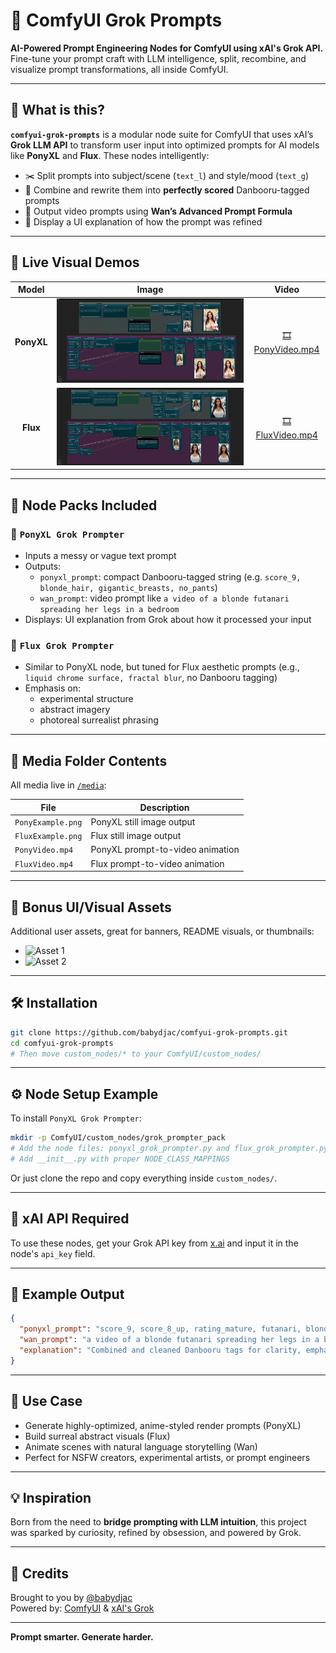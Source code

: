 # 🧠 ComfyUI Grok Prompts

**AI-Powered Prompt Engineering Nodes for ComfyUI using xAI's Grok API.**  
Fine-tune your prompt craft with LLM intelligence, split, recombine, and visualize prompt transformations, all inside ComfyUI.

---

## 🔧 What is this?

**`comfyui-grok-prompts`** is a modular node suite for ComfyUI that uses xAI’s **Grok LLM API** to transform user input into optimized prompts for AI models like **PonyXL** and **Flux**. These nodes intelligently:

- ✂️ Split prompts into subject/scene (`text_l`) and style/mood (`text_g`)
- 🔀 Combine and rewrite them into **perfectly scored** Danbooru-tagged prompts
- 🎥 Output video prompts using **Wan’s Advanced Prompt Formula**
- 💬 Display a UI explanation of how the prompt was refined

---

## 🌈 Live Visual Demos

| Model | Image | Video |
|:-----:|:-----:|:-----:|
| **PonyXL** | ![Pony](https://raw.githubusercontent.com/babydjac/comfyui-grok-prompts/main/media/PonyExample.png) | [🎞 PonyVideo.mp4](https://raw.githubusercontent.com/babydjac/comfyui-grok-prompts/main/media/PonyVideo.mp4) |
| **Flux**   | ![Flux](https://raw.githubusercontent.com/babydjac/comfyui-grok-prompts/main/media/FluxExample.png) | [🎞 FluxVideo.mp4](https://raw.githubusercontent.com/babydjac/comfyui-grok-prompts/main/media/FluxVideo.mp4) |

---

## 🧩 Node Packs Included

### 🔹 `PonyXL Grok Prompter`

- Inputs a messy or vague text prompt
- Outputs:
  - `ponyxl_prompt`: compact Danbooru-tagged string (e.g. `score_9, blonde_hair, gigantic_breasts, no_pants`)
  - `wan_prompt`: video prompt like `a video of a blonde futanari spreading her legs in a bedroom`
- Displays: UI explanation from Grok about how it processed your input

### 🔸 `Flux Grok Prompter`

- Similar to PonyXL node, but tuned for Flux aesthetic prompts (e.g., `liquid chrome surface, fractal blur`, no Danbooru tagging)
- Emphasis on:
  - experimental structure
  - abstract imagery
  - photoreal surrealist phrasing

---

## 📂 Media Folder Contents

All media live in [`/media`](https://github.com/babydjac/comfyui-grok-prompts/tree/main/media):

| File | Description |
|------|-------------|
| `PonyExample.png` | PonyXL still image output |
| `FluxExample.png` | Flux still image output |
| `PonyVideo.mp4`   | PonyXL prompt-to-video animation |
| `FluxVideo.mp4`   | Flux prompt-to-video animation |

---

## 🎨 Bonus UI/Visual Assets

Additional user assets, great for banners, README visuals, or thumbnails:
- ![Asset 1](https://github.com/user-attachments/assets/b3e1b7de-aa27-4172-b1b8-eba61548e2d9)
- ![Asset 2](https://github.com/user-attachments/assets/acc0ca68-ad93-41f9-a1be-8d695d141b9d)

---

## 🛠 Installation

```bash
git clone https://github.com/babydjac/comfyui-grok-prompts.git
cd comfyui-grok-prompts
# Then move custom_nodes/* to your ComfyUI/custom_nodes/
```

---

## ⚙ Node Setup Example

To install `PonyXL Grok Prompter`:

```bash
mkdir -p ComfyUI/custom_nodes/grok_prompter_pack
# Add the node files: ponyxl_grok_prompter.py and flux_grok_prompter.py
# Add __init__.py with proper NODE_CLASS_MAPPINGS
```

Or just clone the repo and copy everything inside `custom_nodes/`.

---

## 🔐 xAI API Required

To use these nodes, get your Grok API key from [x.ai](https://x.ai/api) and input it in the node's `api_key` field.

---

## 💬 Example Output

```json
{
  "ponyxl_prompt": "score_9, score_8_up, rating_mature, futanari, blonde_hair, yellow_crop_top, gigantic_breasts, no_pants, no_panties, legs_spread, huge_penis, indoor_bedroom",
  "wan_prompt": "a video of a blonde futanari spreading her legs in a bedroom",
  "explanation": "Combined and cleaned Danbooru tags for clarity, emphasis, and aesthetic scoring. Generated concise video scene prompt from subject + motion."
}
```

---

## 🚀 Use Case

- Generate highly-optimized, anime-styled render prompts (PonyXL)
- Build surreal abstract visuals (Flux)
- Animate scenes with natural language storytelling (Wan)
- Perfect for NSFW creators, experimental artists, or prompt engineers

---

## 💡 Inspiration

Born from the need to **bridge prompting with LLM intuition**, this project was sparked by curiosity, refined by obsession, and powered by Grok.

---

## 🫡 Credits

Brought to you by [@babydjac](https://github.com/babydjac)  
Powered by: [ComfyUI](https://github.com/comfyanonymous/ComfyUI) & [xAI's Grok](https://x.ai/)

---

**Prompt smarter. Generate harder.**
